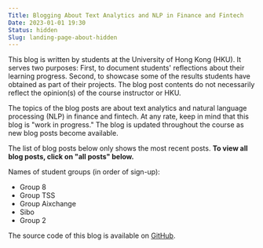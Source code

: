 ```yaml
---
Title: Blogging About Text Analytics and NLP in Finance and Fintech
Date: 2023-01-01 19:30
Status: hidden
Slug: landing-page-about-hidden
---
```


This blog is written by students at the University of Hong Kong
(HKU). It serves two purposes: First, to document students'
reflections about their learning progress. Second, to showcase some of
the results students have obtained as part of their projects. The blog
post contents do not necessarily reflect the opinion(s) of the course
instructor or HKU.

The topics of the blog posts are about text analytics and natural
language processing (NLP) in finance and fintech. At any rate, keep in
mind that this blog is "work in progress." The blog is updated
throughout the course as new blog posts become available.

The list of blog posts below only shows the most recent posts. **To
view all blog posts, click on "all posts" below.**

Names of student groups (in order of sign-up):

  * Group 8
  * Group TSS
  * Group Aixchange
  * Sibo
  * Group 2

The source code of this blog is available on
[GitHub](https://github.com/buehlmaier/FINA4350-student-blog-2023-01).
